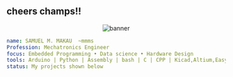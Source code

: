 ## cheers champs!!

<p align="center">
  <img src="https://capsule-render.vercel.app/api?type=wave&color=gradient&height=120&text=MMMS&animation=fadeIn" alt="banner"/>
</p>

```yaml
name: SAMUEL M. MAKAU  ~mmms
Profession: Mechatronics Engineer
focus: Embedded Programming • Data science • Hardware Design
tools: Arduino | Python | Assembly | bash | C | CPP | Kicad,Altium,EasyEDA
status: My projects shown below
